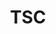 ---
templateKey: committee-page
seo:
  description: Magma, open-source mobile core network solution  
  image: /img/og-image.jpg
  title: TSC
  twitterUsername: "@magmacommunity"  
  url: "https://www.magmacore.org/committee/tsc"
title: TSC
subTitle: 'The Technical Steering Committee (TSC) is responsible for coordinating the technical direction of the project.'
members:
  - company: Facebook	Software 
    title: Engineer		
    name: Hunter Gatewood, Chair
    description: >
      Connecting the world to a faster internet through open-source, cloud-native solutions.
    github: https://github.com/hcgatewood
    linkedin: https://www.linkedin.com/in/hcgatewood/
    picture: /img/committee/tsc/Hunter-Gatewood.jpeg
  - company: Facebook	Software 
    title: Engineer		
    name: Marie Bremner
    picture: /img/committee/tsc/Marie-Bremner.jpeg
  - company: Facebook	Software 
    title: Engineer		
    name: Pravin Shelar
    picture: /img/committee/tsc/Pravin-Shelar.jpeg
  - company: Open Air Interface	
    title: DevOps Expert	
    name: Raphael Defosseux 
    picture: /img/committee/tsc/Raphael-Defosseux.png
    description: >
      Raphaël graduated in 1996 from the École Supérieure d’Électricité with a Masters degree in Electronics and Signal Processing. He started his career as a Hardware designer for different companies in France and the USA. He was introduced to 3G Wireless world by designing Viterbi/Turbo Decoder accelerators. He has been working in Software Development for more than 10 years both in corporate and startup environments fulfilling many roles ranging from customer requirement gathering, specification, coding, testing, formal releases and maintenance tasks. He strongly believes that code quality and proper work methodology are key to success, even for a personal SW project. Raphaël is the Continuous Integration and Work Methodology expert at the OSA.	
    twitter: https://twitter.com/RDefosseux
    linkedin: https://fr.linkedin.com/in/raphaeldefosseux/en-en
    github: https://github.com/rdefosse
  - company: Facebook
    title: Software Engineer - Magma
    name: Scott Moeller
    picture: /img/committee/tsc/Scott-Moeller.png
    description: >
      Scott Moeller is a software engineer on the Magma project. He comes to Magma after a five year stint at Alphabet's Project Loon, where he had various roles including management of the embedded platform software team and a tour of duty shoring up determinism and automating explainability of the Software Defined Network solver.  Prior to Project Loon he was employee eight at OneWeb satellite, a low earth orbit constellation satellite project - where he authored software to model system engineering and business capabilities and support engineering trade-offs.	
    linkedin: https://www.linkedin.com/in/scott-moeller
    github: https://github.com/electronjoe
---
